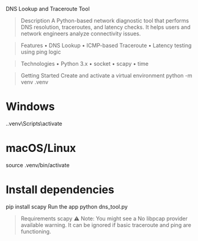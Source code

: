 DNS Lookup and Traceroute Tool

> Description
A Python-based network diagnostic tool that performs DNS resolution, traceroutes, and latency checks. It helps users and network engineers analyze connectivity issues.

> Features
•	DNS Lookup
•	ICMP-based Traceroute
•	Latency testing using ping logic

> Technologies
•	Python 3.x
•	socket
•	scapy
•	time

> Getting Started
Create and activate a virtual environment
python -m venv .venv

# Windows
.\.venv\Scripts\activate

# macOS/Linux
source .venv/bin/activate

# Install dependencies
pip install scapy
Run the app
python dns_tool.py

> Requirements
scapy
⚠ Note: You might see a No libpcap provider available warning. It can be ignored if basic traceroute and ping are functioning.
